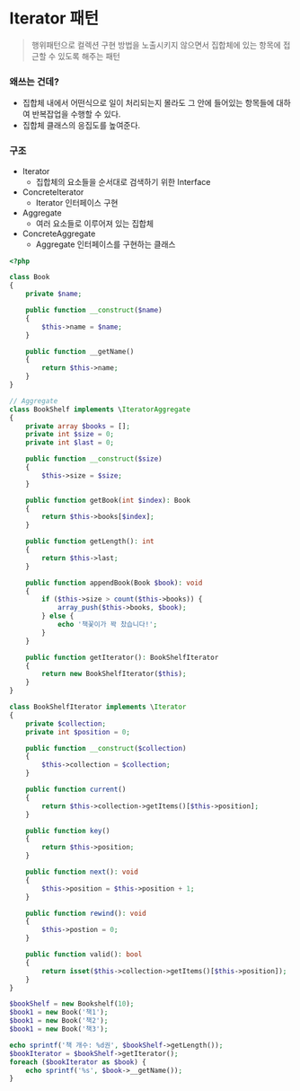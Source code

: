 # Iterator 패턴

> 행위패턴으로 컬렉션 구현 방법을 노출시키지 않으면서 집합체에 있는 항목에 접근할 수 있도록 해주는 패턴

### 왜쓰는 건데?
- 집합체 내에서 어떤식으로 일이 처리되는지 몰라도 그 안에 들어있는 항목들에 대하여 반복잡업을 수행할 수 있다.
- 집합체 클래스의 응집도를 높여준다.

### 구조
- Iterator
	- 집합체의 요소들을 순서대로 검색하기 위한 Interface
- ConcreteIterator
	- Iterator 인터페이스 구현
- Aggregate
	- 여러 요소들로 이루어져 있는 집합체
- ConcreteAggregate
	- Aggregate 인터페이스를 구현하는 클래스

```php
<?php

class Book
{
    private $name;

    public function __construct($name)
    {
        $this->name = $name;
    }

    public function __getName()
    {
        return $this->name;
    }
}

// Aggregate
class BookShelf implements \IteratorAggregate
{
    private array $books = [];
    private int $size = 0;
    private int $last = 0;

    public function __construct($size)
    {
        $this->size = $size;
    }

    public function getBook(int $index): Book
    {
        return $this->books[$index];
    }

    public function getLength(): int
    {
        return $this->last;
    }

    public function appendBook(Book $book): void
    {
        if ($this->size > count($this->books)) {
            array_push($this->books, $book);
        } else {
            echo '책꽃이가 꽉 찼습니다!';
        }
    }

    public function getIterator(): BookShelfIterator
    {
        return new BookShelfIterator($this);
    }
}

class BookShelfIterator implements \Iterator
{
    private $collection;
    private int $position = 0;

    public function __construct($collection)
    {
        $this->collection = $collection;
    }

    public function current()
    {
        return $this->collection->getItems()[$this->position];
    }

    public function key()
    {
        return $this->position;
    }

    public function next(): void
    {
        $this->position = $this->position + 1;
    }

    public function rewind(): void
    {
        $this->postion = 0;
    }

    public function valid(): bool
    {
        return isset($this->collection->getItems()[$this->position]);
    }
}

$bookShelf = new Bookshelf(10);
$book1 = new Book('책1');
$book1 = new Book('책2');
$book1 = new Book('책3');

echo sprintf('책 개수: %d권', $bookShelf->getLength());
$bookIterator = $bookShelf->getIterator();
foreach ($bookIterator as $book) {
	echo sprintf('%s', $book->__getName());
}